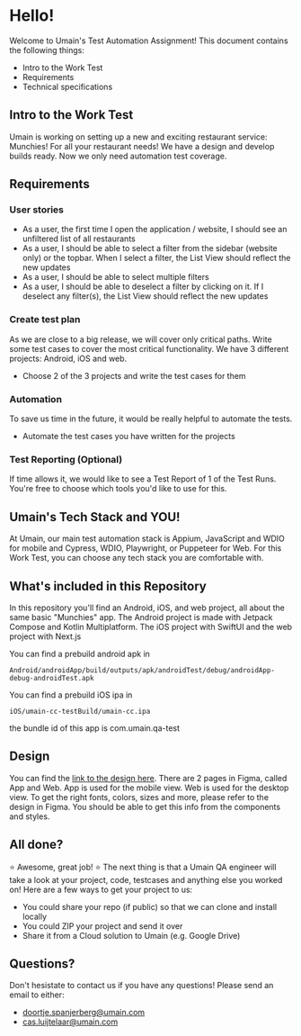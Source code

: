 # Hello!

Welcome to Umain's Test Automation Assignment! This document contains the following things:

- Intro to the Work Test
- Requirements
- Technical specifications

## Intro to the Work Test

Umain is working on setting up a new and exciting restaurant service: Munchies! For all your restaurant needs! We have a design and develop builds ready. Now we only need automation test coverage.

## Requirements

### User stories
- As a user, the first time I open the application / website, I should see an unfiltered list of all restaurants
- As a user, I should be able to select a filter from the sidebar (website only) or the topbar. When I select a filter, the List View should reflect the new updates
- As a user, I should be able to select multiple filters
- As a user, I should be able to deselect a filter by clicking on it. If I deselect any filter(s), the List View should reflect the new updates

### Create test plan

As we are close to a big release, we will cover only critical paths. Write some test cases to cover the most critical functionality. We have 3 different projects: Android, iOS and web.
- Choose 2 of the 3 projects and write the test cases for them

### Automation
To save us time in the future, it would be really helpful to automate the tests.
- Automate the test cases you have written for the projects

### Test Reporting (Optional)
If time allows it, we would like to see a Test Report of 1 of the Test Runs. You're free to choose which tools you'd like to use for this.

## Umain's Tech Stack and YOU!

At Umain, our main test automation stack is Appium, JavaScript and WDIO for mobile and Cypress, WDIO, Playwright, or Puppeteer for Web. 
For this Work Test, you can choose any tech stack you are comfortable with.

## What's included in this Repository

In this repository you'll find an Android, iOS, and web project, all about the same basic "Munchies" app. The Android project is made with Jetpack Compose and Kotlin Multiplatform. The iOS project with SwiftUI and the web project with Next.js 

You can find a prebuild android apk in 
```
Android/androidApp/build/outputs/apk/androidTest/debug/androidApp-debug-androidTest.apk
```

You can find a prebuild iOS ipa in 
```
iOS/umain-cc-testBuild/umain-cc.ipa
```
the bundle id of this app is com.umain.qa-test


## Design
You can find the [link to the design here](https://www.figma.com/file/263XJno7ii0uEaarJP9Ydw/Umain-Tech-Case?type=design&node-id=27%3A5682&mode=design&t=BPI3BgkmmHVtTdCb-1).
There are 2 pages in Figma, called App and Web. App is used for the mobile view. Web is used for the desktop view.
To get the right fonts, colors, sizes and more, please refer to the design in Figma. You should be able to get this info from the components and styles.

## All done?

:star: Awesome, great job! :star:
The next thing is that a Umain QA engineer will take a look at your project, code, testcases and anything else you worked on!
Here are a few ways to get your project to us:

- You could share your repo (if public) so that we can clone and install locally
- You could ZIP your project and send it over
- Share it from a Cloud solution to Umain (e.g. Google Drive)

## Questions?

Don't hesistate to contact us if you have any questions! Please send an email to either:

- doortje.spanjerberg@umain.com
- cas.luijtelaar@umain.com

